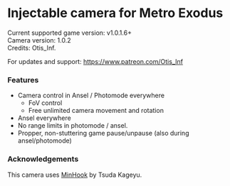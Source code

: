 Injectable camera for Metro Exodus
============================

Current supported game version: v1.0.1.6+  
Camera version: 1.0.2  
Credits: Otis_Inf.  

For updates and support: https://www.patreon.com/Otis_Inf

### Features
- Camera control in Ansel / Photomode everywhere
	- FoV control
	- Free unlimited camera movement and rotation 
- Ansel everywhere
- No range limits in photomode / ansel.
- Propper, non-stuttering game pause/unpause (also during ansel/photomode)

### Acknowledgements
This camera uses [MinHook](https://github.com/TsudaKageyu/minhook) by Tsuda Kageyu.
